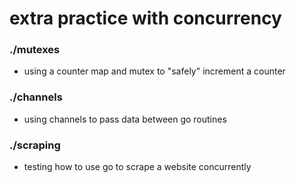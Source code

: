 # extra practice with concurrency

### ./mutexes
- using a counter map and mutex to "safely" increment a counter

### ./channels
- using channels to pass data between go routines

### ./scraping
- testing how to use go to scrape a website concurrently
